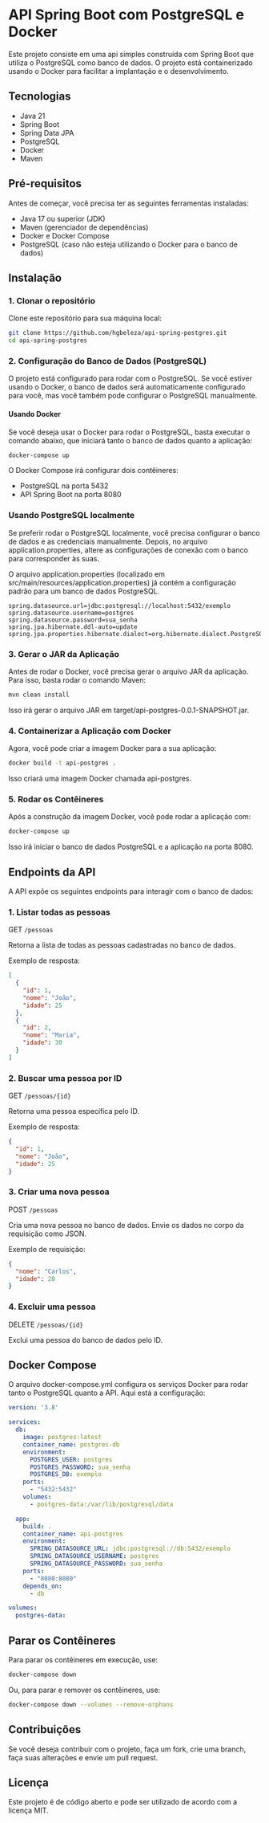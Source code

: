 # API Spring Boot com PostgreSQL e Docker

Este projeto consiste em uma api simples construída com Spring Boot que utiliza o PostgreSQL como banco de dados. O projeto está containerizado usando o Docker para facilitar a implantação e o desenvolvimento.

## Tecnologias

- Java 21
- Spring Boot
- Spring Data JPA
- PostgreSQL
- Docker
- Maven

## Pré-requisitos

Antes de começar, você precisa ter as seguintes ferramentas instaladas:

- Java 17 ou superior (JDK)
- Maven (gerenciador de dependências)
- Docker e Docker Compose
- PostgreSQL (caso não esteja utilizando o Docker para o banco de dados)

## Instalação

### 1. Clonar o repositório

Clone este repositório para sua máquina local:

```bash
git clone https://github.com/hgbeleza/api-spring-postgres.git
cd api-spring-postgres
```

### 2. Configuração do Banco de Dados (PostgreSQL)

O projeto está configurado para rodar com o PostgreSQL. Se você estiver usando o Docker, o banco de dados será automaticamente configurado para você, mas você também pode configurar o PostgreSQL manualmente.

#### Usando Docker

Se você deseja usar o Docker para rodar o PostgreSQL, basta executar o comando abaixo, que iniciará tanto o banco de dados quanto a aplicação:

```bash
docker-compose up
```

O Docker Compose irá configurar dois contêineres:

- PostgreSQL na porta 5432
- API Spring Boot na porta 8080

### Usando PostgreSQL localmente

Se preferir rodar o PostgreSQL localmente, você precisa configurar o banco de dados e as credenciais manualmente. Depois, no arquivo application.properties, altere as configurações de conexão com o banco para corresponder às suas.

O arquivo application.properties (localizado em src/main/resources/application.properties) já contém a configuração padrão para um banco de dados PostgreSQL.

```properties
spring.datasource.url=jdbc:postgresql://localhost:5432/exemplo
spring.datasource.username=postgres
spring.datasource.password=sua_senha
spring.jpa.hibernate.ddl-auto=update
spring.jpa.properties.hibernate.dialect=org.hibernate.dialect.PostgreSQLDialect
```

### 3. Gerar o JAR da Aplicação

Antes de rodar o Docker, você precisa gerar o arquivo JAR da aplicação. Para isso, basta rodar o comando Maven:

```bash
mvn clean install
```

Isso irá gerar o arquivo JAR em target/api-postgres-0.0.1-SNAPSHOT.jar.

### 4. Containerizar a Aplicação com Docker

Agora, você pode criar a imagem Docker para a sua aplicação:

```bash
docker build -t api-postgres .
```

Isso criará uma imagem Docker chamada api-postgres.

### 5. Rodar os Contêineres

Após a construção da imagem Docker, você pode rodar a aplicação com:

```bash
docker-compose up
```

Isso irá iniciar o banco de dados PostgreSQL e a aplicação na porta 8080.

## Endpoints da API

A API expõe os seguintes endpoints para interagir com o banco de dados:

### 1. Listar todas as pessoas

GET `/pessoas`

Retorna a lista de todas as pessoas cadastradas no banco de dados.

Exemplo de resposta:

```json
[
  {
    "id": 1,
    "nome": "João",
    "idade": 25
  },
  {
    "id": 2,
    "nome": "Maria",
    "idade": 30
  }
]
```

### 2. Buscar uma pessoa por ID

GET `/pessoas/{id}`

Retorna uma pessoa específica pelo ID.

Exemplo de resposta:

```json
{
  "id": 1,
  "nome": "João",
  "idade": 25
}
```

### 3. Criar uma nova pessoa

POST `/pessoas`

Cria uma nova pessoa no banco de dados. Envie os dados no corpo da requisição como JSON.

Exemplo de requisição:

```json
{
  "nome": "Carlos",
  "idade": 28
}
```

### 4. Excluir uma pessoa

DELETE `/pessoas/{id}`

Exclui uma pessoa do banco de dados pelo ID.

## Docker Compose

O arquivo docker-compose.yml configura os serviços Docker para rodar tanto o PostgreSQL quanto a API. Aqui está a configuração:

```yml
version: '3.8'

services:
  db:
    image: postgres:latest
    container_name: postgres-db
    environment:
      POSTGRES_USER: postgres
      POSTGRES_PASSWORD: sua_senha
      POSTGRES_DB: exemplo
    ports:
      - "5432:5432"
    volumes:
      - postgres-data:/var/lib/postgresql/data

  app:
    build: .
    container_name: api-postgres
    environment:
      SPRING_DATASOURCE_URL: jdbc:postgresql://db:5432/exemplo
      SPRING_DATASOURCE_USERNAME: postgres
      SPRING_DATASOURCE_PASSWORD: sua_senha
    ports:
      - "8080:8080"
    depends_on:
      - db

volumes:
  postgres-data:
```

## Parar os Contêineres

Para parar os contêineres em execução, use:

```bash
docker-compose down
```

Ou, para parar e remover os contêineres, use:

```bash
docker-compose down --volumes --remove-orphans
```

## Contribuições

Se você deseja contribuir com o projeto, faça um fork, crie uma branch, faça suas alterações e envie um pull request.

## Licença

Este projeto é de código aberto e pode ser utilizado de acordo com a licença MIT.
